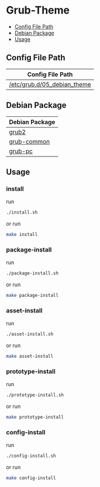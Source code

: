 

# Grub-Theme

* [Config File Path](#config-file-path)
* [Debian Package](#debian-package)
* [Usage](#usage)




## Config File Path

| Config File Path |
| ---------------- |
| [/etc/grub.d/05_debian_theme](./asset/overlay/etc/grub.d/05_debian_theme) |




## Debian Package

| Debian Package |
| -------------- |
| [grub2](https://packages.debian.org/stable/grub2) |
| [grub-common](https://packages.debian.org/stable/grub-common) |
| [grub-pc](https://packages.debian.org/stable/grub-pc) |




## Usage


### install

run

``` sh
./install.sh
```

or run

``` sh
make install
```


### package-install

run

``` sh
./package-install.sh
```

or run

``` sh
make package-install
```


### asset-install

run

``` sh
./asset-install.sh
```

or run

``` sh
make asset-install
```


### prototype-install

run

``` sh
./prototype-install.sh
```

or run

``` sh
make prototype-install
```


### config-install

run

``` sh
./config-install.sh
```

or run

``` sh
make config-install
```
